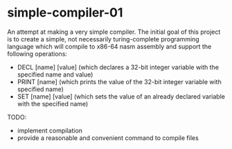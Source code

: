 # simple-compiler-01
An attempt at making a very simple compiler.
The initial goal of this project is to create a simple, not necessarily turing-complete programming language which will compile to x86-64 nasm assembly and support the following operations:
- DECL [name] [value] (which declares a 32-bit integer variable with the specified name and value)
- PRINT [name] (which prints the value of the 32-bit integer variable with specified name)
- SET [name] [value] (which sets the value of an already declared variable with the specified name)


TODO:
- implement compilation 
- provide a reasonable and convenient command to compile files 
